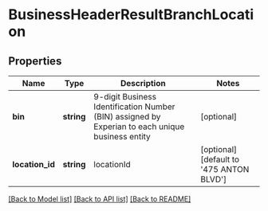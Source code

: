 # BusinessHeaderResultBranchLocation

## Properties
Name | Type | Description | Notes
------------ | ------------- | ------------- | -------------
**bin** | **string** | 9-digit Business Identification Number (BIN) assigned by Experian to each unique business entity | [optional] 
**location_id** | **string** | locationId | [optional] [default to '475 ANTON BLVD']

[[Back to Model list]](../README.md#documentation-for-models) [[Back to API list]](../README.md#documentation-for-api-endpoints) [[Back to README]](../README.md)


